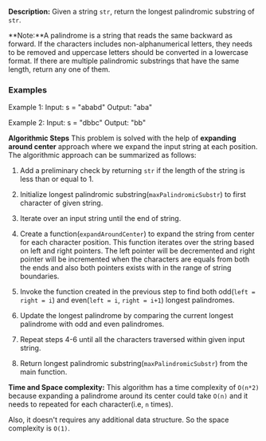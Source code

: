 **Description:**
Given a string `str`, return the longest palindromic substring of `str`.

**Note:**A palindrome is a string that reads the same backward as forward. If the characters includes non-alphanumerical letters, they needs to be removed and uppercase letters should be converted in a lowercase format. If there are multiple palindromic substrings that have the same length, return any one of them.

### Examples
Example 1:
Input: s = "ababd"
Output: "aba"

Example 2:
Input: s = "dbbc"
Output: "bb"

**Algorithmic Steps**
This problem is solved with the help of **expanding around center** approach where we expand the input string at each position. The algorithmic approach can be summarized as follows:

1. Add a preliminary check by returning `str` if the length of the string is less than or equal to 1.

2. Initialize longest palindromic substring(`maxPalindromicSubstr`) to first character of given string.

3. Iterate over an input string until the end of string.

4. Create a function(`expandAroundCenter`) to expand the string from center for each character position. This function iterates over the string based on left and right pointers. The left pointer will be decremented and right pointer will be incremented when the characters are equals from both the ends and also both pointers exists with in the range of string boundaries.

5. Invoke the function created in the previous step to find both odd(`left = right = i`) and even(`left = i`, `right = i+1`) longest palindromes.

6. Update the longest palindrome by comparing the current longest palindrome with odd and even palindromes. 

7. Repeat steps 4-6 until all the characters traversed within given input string.

8. Return longest palindromic substring(`maxPalindromicSubstr`) from the main function.

**Time and Space complexity:**
This algorithm has a time complexity of `O(n*2)` because expanding a palindrome around its center could take `O(n)` and it needs to repeated for each character(i.e, `n` times). 

Also, it doesn't requires any additional data structure. So the space complexity is `O(1)`.